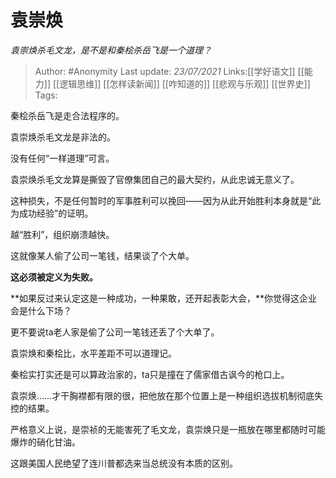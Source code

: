 # 袁崇焕
*袁崇焕杀毛文龙，是不是和秦桧杀岳飞是一个道理？*

> Author: #Anonymity
> Last update: *23/07/2021*
> Links:[[学好语文]] [[能力]] [[逻辑思维]] [[怎样读新闻]] [[咋知道的]] [[悲观与乐观]] [[世界史]]
> Tags:

秦桧杀岳飞是走合法程序的。

袁崇焕杀毛文龙是非法的。

没有任何“一样道理”可言。

袁崇焕杀毛文龙算是撕毁了官僚集团自己的最大契约，从此忠诚无意义了。

这种损失，不是任何暂时的军事胜利可以挽回——因为从此开始胜利本身就是“此为成功经验”的证明。

越“胜利”，组织崩溃越快。

这就像某人偷了公司一笔钱，结果谈了个大单。

**这必须被定义为失败。**

**如果反过来认定这是一种成功，一种果敢，还开起表彰大会，**你觉得这企业会是什么下场？

更不要说ta老人家是偷了公司一笔钱还丢了个大单了。

袁崇焕和秦桧比，水平差距不可以道理记。

秦桧实打实还是可以算政治家的，ta只是撞在了儒家借古讽今的枪口上。

袁崇焕……才干胸襟都有限的很，把他放在那个位置上是一种组织选拔机制彻底失控的结果。

严格意义上说，是崇祯的无能害死了毛文龙，袁崇焕只是一瓶放在哪里都随时可能爆炸的硝化甘油。

这跟美国人民绝望了连川普都选来当总统没有本质的区别。
